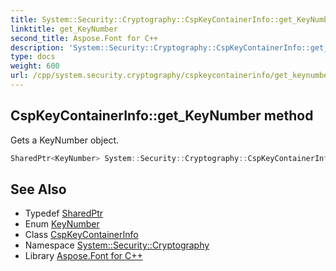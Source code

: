 ```yaml
---
title: System::Security::Cryptography::CspKeyContainerInfo::get_KeyNumber method
linktitle: get_KeyNumber
second_title: Aspose.Font for C++
description: 'System::Security::Cryptography::CspKeyContainerInfo::get_KeyNumber method. Gets a KeyNumber object in C++.'
type: docs
weight: 600
url: /cpp/system.security.cryptography/cspkeycontainerinfo/get_keynumber/
---
```

## CspKeyContainerInfo::get_KeyNumber method


Gets a KeyNumber object.

```cpp
SharedPtr<KeyNumber> System::Security::Cryptography::CspKeyContainerInfo::get_KeyNumber() const
```

## See Also

* Typedef [SharedPtr](../../../system/sharedptr/)
* Enum [KeyNumber](../../keynumber/)
* Class [CspKeyContainerInfo](../)
* Namespace [System::Security::Cryptography](../../)
* Library [Aspose.Font for C++](../../../)
